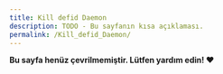 ```yaml
---
title: Kill defid Daemon
description: TODO - Bu sayfanın kısa açıklaması.
permalink: /Kill_defid_Daemon/
---
```


**Bu sayfa henüz çevrilmemiştir. Lütfen yardım edin! ❤**
